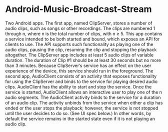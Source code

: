 # Android-Music-Broadcast-Stream
Two Android apps. The first app, named ClipServer, stores a number of audio clips, such as songs or other recordings. The clips are numbered 1 through n, where n is the total number of clips, with n ≥ 5. This app contains a service intended to be both started and bound, which exposes an API for clients to use. The API supports such functionality as playing one of the audio clips, pausing the clip, resuming the clip and stopping the playback altogether. The ClipServer app includes at least 5 audio clips of variable duration. The duration of Clip #1 should be at least 30 seconds but no more than 3 minutes. Because ClipServer’s service has an effect on the user experience of the device, this service should run in the foreground. The second app, AudioClient consists of an activity that exposes functionality for using the ClipServer and binds to the service for playing desired audio clips. AudioClient has the ability to start and stop the service. Once the service is started, AudioClient allows an interactive user to play one of the n audio segments. The AudioClient activity binds to the service for a duration of an audio clip. The activity unbinds from the service when either a clip has ended or the user stops the playback; however, the service is not stopped until the user decides to do so. (See UI spec below.) In other words, by default the service remains in the started state even if it is not playing an audio clip.
